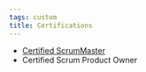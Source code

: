 ```yaml
---
tags: custom
title: Certifications
---
```


* [Certified ScrumMaster](https://bcert.me/seedawgvp)
* Certified Scrum Product Owner
